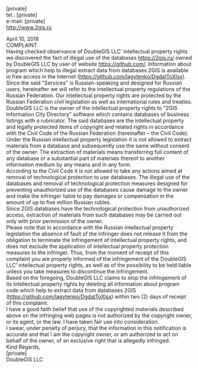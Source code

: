 [private]  
tel.: [private]  
e-mail: [private]  
http://www.2gis.ru

April 10, 2018  
COMPLAINT  
Having checked observance of DoubleGIS LLC’ intellectual property rights we discovered the fact of illegal use of the databases https://2gis.ru/ owned by DoubleGIS LLC by user of website https://github.com/. Information about program which help to illegal extract data from databases 2GIS is available in free access in the Internet (https://github.com/lagytenko/DgdatToXlsx).  
Since the said "Services" is Russian-speaking and designed for Russian users, hereinafter we will refer to the intellectual property regulations of the Russian Federation. Our intellectual property rights are protected by the Russian Federation civil legislation as well as international rules and treaties.  
DoubleGIS LLC is the owner of the intellectual property rights to “2GIS Information City Directory” software which contains databases of business listings with a rubricator. The said databases are the intellectual property and legally protected items of copyright and related rights in accordance with the Civil Code of the Russian Federation (hereinafter – the Civil Code).  
Under the Russian intellectual property legislation it is not allowed to extract materials from a database and subsequently use the same without consent of the owner. The extraction of materials means transferring full content of any database or a substantial part of materials thereof to another information medium by any means and in any form.  
According to the Civil Code it is not allowed to take any actions aimed at removal of technological protection to use databases. The illegal use of the databases and removal of technological protection measures designed for preventing unauthorized use of the databases cause damage to the owner and make the infringer liable to pay damages or compensation in the amount of up to five million Russian rubles.  
Since 2GIS databases have the technological protection from unauthorized access, extraction of materials from such databases may be carried out only with prior permission of the owner.  
Please note that in accordance with the Russian intellectual property legislation the absence of fault of the infringer does not release it from the obligation to terminate the infringement of intellectual property rights, and does not exclude the application of intellectual property protection measures to the infringer. Thus, from the moment of receipt of this complaint you are properly informed of the infringement of the DoubleGIS LLC’ intellectual property rights, as well as of the possibility to be held liable unless you take measures to discontinue the infringement.  
Based on the foregoing, DoubleGIS LLC claims to stop the infringement of its intellectual property rights by deleting all information about program code which help to extract data from databases 2GIS (https://github.com/lagytenko/DgdatToXlsx) within two (2) days of receipt of this complaint.  
I have a good faith belief that use of the copyrighted materials described above on the infringing web pages is not authorized by the copyright owner, or its agent, or the law. I have taken fair use into consideration.  
I swear, under penalty of perjury, that the information in this notification is accurate and that I am the copyright owner, or am authorized to act on behalf of the owner, of an exclusive right that is allegedly infringed.  
Kind Regards,  
[private]  
DoubleGIS LLC
